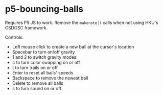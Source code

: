 # p5-bouncing-balls

Requires P5 JS to work. Remove the `makenote()` calls when not using HKU's CSDOSC framework.

Controls:
- Left mouse click to create a new ball at the cursor's location
- Spacebar to turn on/off gravity
- 1 and 2 to switch gravity modes
- c to turn color swapping on or off
- t to turn trails on or off
- Enter to reset all balls' speeds
- Backspace to remove the newest ball
- Delete to remove all balls
- s to turn sound on or off
